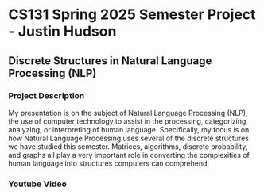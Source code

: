 # CS131 Spring 2025 Semester Project - Justin Hudson
## Discrete Structures in Natural Language Processing (NLP)
### Project Description
My presentation is on the subject of Natural Language Processing (NLP), the use of computer technology to assist in the processing, categorizing, analyzing, or interpreting of human language. Specifically, my focus is on how Natural Language Processing uses several of the discrete structures we have studied this semester. Matrices, algorithms, discrete probability, and graphs all play a very important role in converting the complexities of human language into structures computers can comprehend.

### Youtube Video



